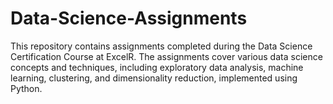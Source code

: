 # Data-Science-Assignments
This repository contains assignments completed during the Data Science Certification Course at ExcelR. The assignments cover various data science concepts and techniques, including exploratory data analysis, machine learning, clustering, and dimensionality reduction, implemented using Python.
